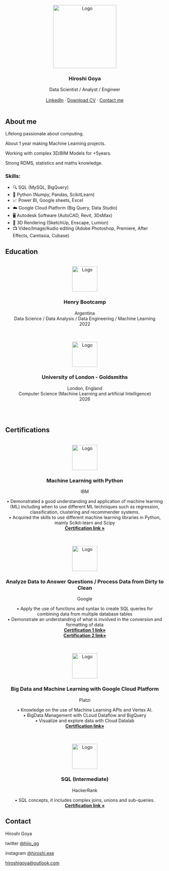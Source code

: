 



<!-- PROJECT LOGO -->
<br />
<div align="center">
  <a href="https://github.com/github_username/repo_name">
    <img src="https://user-images.githubusercontent.com/110522512/200093009-f017a775-6cc5-40a2-bfd5-b0c1be4cb8cd.png" alt="Logo" width="200" height="200">
  </a>

<h3 align="center">Hiroshi Goya</h3>

  
  
  <p align="center">
    Data Scientist / Analyst / Engineer
    <br />
    <br />
    <a href="https://www.linkedin.com/in/hiroshigoya/">LinkedIn</a>
    ·
    <a href="https://github.com/Hi-io/Hi-io/raw/main/Hiroshi%20Goya%20CV.pdf">Download CV</a>
    ·
    <a href="mailto:hiroshigoya@outlook.com"> Contact me</a>
    <br />
    <br />
  </p>
</div>


<!-- ABOUT THE PROJECT -->
## About me


Lifelong passionate about computing.

About 1 year making Machine Learning projects.

Working with complex 3D/BIM Models for +5years.

Strong RDMS, statistics and maths knowledge.


### Skills:

* 🔍 SQL (MySQL, BigQuery)
* 🐍 Python (Numpy, Pandas, ScikitLearn)
* 📈 Power BI, Google sheets, Excel
* ☁️ Google Cloud Platform (Big Query, Data Studio)
* 🖥️ Autodesk Software (AutoCAD, Revit, 3DsMax)
* 💎 3D Rendering (SketchUp, Enscape, Lumion)
* 📺 Video/Image/Audio editing (Adobe Photoshop, Premiere, After Effects, Camtasia, Cubase)


<!-- EDUCATION -->
## Education


<br />
<div align="center">
  <a href="https://github.com/github_username/repo_name">
    <img src="https://user-images.githubusercontent.com/110522512/200093335-1189ff6a-d5a7-4b48-ace6-aa7300e6d7bf.png" alt="Logo" width="80" height="80">
  </a>

<h3 align="center">Henry Bootcamp</h3>
  <p align="center">
    Argentina
    <br />
    Data Science / Data Analysis / Data Engineering / Machine Learning
    <br />
    2022

  </p>
</div>


<br />

<br />
<div align="center">
  <a href="https://github.com/github_username/repo_name">
    <img src="https://user-images.githubusercontent.com/110522512/200093297-7e2561a6-654f-4ecc-bf26-1b0fc810e949.png" alt="Logo" width="80" height="80">
  </a>

<h3 align="center">University of London - Goldsmiths</h3>
  <p align="center">
    London, England
    <br />
    Computer Science (Machine Learning and artificial Intelligence)
    <br />
    2026

  </p>
</div>

<br />
<br />




<!-- GETTING STARTED -->
## Certifications

<br />
<div align="center">
  <a href="https://github.com/github_username/repo_name">
    <img src="https://user-images.githubusercontent.com/110522512/200093443-bf3e59da-1668-4a1b-9c64-60e155b63c96.png" alt="Logo" width="80" height="80">
  </a>

<h3 align="center">Machine Learning with Python</h3>
  <p align="center">
    IBM
  <p align="center">
    • Demonstrated a good understanding and application of machine learning (ML) including when to use different ML techniques such as regression, classification, clustering and recommender systems.
    <br />
    • Acquired the skills to use different machine learning libraries in Python, mainly Scikit-learn and Scipy  
    <br />
    <a href="https://www.credly.com/badges/bb7960d6-1e83-437e-b2c2-f831b6b15c09/public_url"><strong>Certification link »</strong></a>

  </p>
</div>

<br />

<br />
<div align="center">
  <a href="https://github.com/github_username/repo_name">
    <img src="https://user-images.githubusercontent.com/110522512/200093469-f33f2fb9-b27b-4153-81c8-0329afc4893c.png" alt="Logo" width="80" height="80">
  </a>

<h3 align="center">Analyze Data to Answer Questions / Process Data from Dirty to Clean</h3>
  <p align="center">
    Google
  <p align="center">
    • Apply the use of functions and syntax to create SQL queries for combining data from multiple database tables
    <br />
    • Demonstrate an understanding of what is involved in the conversion and formatting of data  
    <br />
    <a href="https://www.coursera.org/account/accomplishments/verify/HCG9BKKBLRDT?utm_source=link&utm_medium=certificate&utm_content=cert_image&utm_campaign=sharing_cta&utm_product=course"><strong>Certification 1 link»</strong></a>
    <br />
    <a href="https://www.coursera.org/account/accomplishments/verify/2YS5K5RR9XZU?utm_source=link&utm_medium=certificate&utm_content=cert_image&utm_campaign=sharing_cta&utm_product=course"><strong>Certification 2 link»</strong></a>
  </p>
</div>

<br />

<br />
<div align="center">
  <a href="https://github.com/github_username/repo_name">
    <img src="https://user-images.githubusercontent.com/110522512/200093484-b02ba4a7-373b-4b89-a64e-598f2a486494.png" alt="Logo" width="80" height="80">
  </a>

<h3 align="center">Big Data and Machine Learning with Google Cloud Platform</h3>

  <p align="center">
    Platzi
  <p align="center">
    • Knowledge on the use of Machine Learning APIs and Vertex AI.
    <br />
    • BigData Management with CLoud Dataflow and BigQuery  
    <br />
    • Visualize and explore data with Cloud Datalab 
    <br />
    <a href="https://platzi.com/p/hiroshigoya/curso/2473-bigdata-ml-gcp/diploma/detalle/"><strong>Certification link»</strong></a>
  </p>
</div>


<br />



<br />
<div align="center">
  <a href="https://github.com/github_username/repo_name">
    <img src="https://user-images.githubusercontent.com/110522512/200093505-a4c06c9e-3bab-4872-8f48-fa3d2316be94.png" alt="Logo" width="80" height="80">
  </a>

<h3 align="center">SQL (Intermediate)</h3>
  <p align="center">
    HackerRank
  <p align="center">
    • SQL concepts, it includes complex joins, unions and sub-queries. 
    <br />
    <a href="https://www.hackerrank.com/certificates/b189f507cf8b"><strong>Certification link »</strong></a>

  </p>
</div>










<!-- CONTACT -->
## Contact

Hiroshi Goya

twitter [@hiio_gg](https://twitter.com/hiio_gg) 

instagram [@hiroshi.exe](https://www.instagram.com/hiroshi.exe/) 

hiroshigoya@outlook.com
